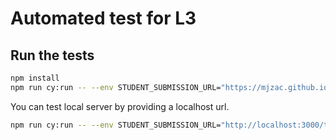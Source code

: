 # Automated test for L3

## Run the tests

```sh
npm install
npm run cy:run -- --env STUDENT_SUBMISSION_URL="https://mjzac.github.io/throw-away/"
```

You can test local server by providing a localhost url.

```sh
npm run cy:run -- --env STUDENT_SUBMISSION_URL="http://localhost:3000/throw-away"
```

